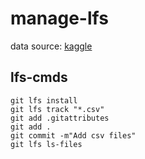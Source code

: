 # manage-lfs

data source: [kaggle](https://www.kaggle.com/datasets/sivapriyagarladinne/telangana-post-monsoon-ground-water-quality-data?resource=download)

## lfs-cmds

```shell
git lfs install
git lfs track "*.csv"
git add .gitattributes
git add .
git commit -m"Add csv files"
git lfs ls-files
```
